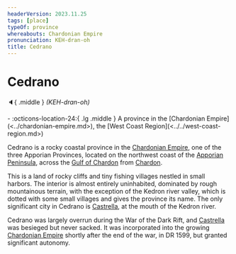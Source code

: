 ```yaml
---
headerVersion: 2023.11.25
tags: [place]
typeOf: province
whereabouts: Chardonian Empire
pronunciation: KEH-dran-oh
title: Cedrano
---
```

# Cedrano
:speaker:{ .middle } *(KEH-dran-oh)*  
<div class="grid cards ext-narrow-margin ext-one-column" markdown>
-    :octicons-location-24:{ .lg .middle } A province in the [Chardonian Empire](<../chardonian-empire.md>), the [West Coast Region](<../../west-coast-region.md>)  
</div>


Cedrano is a rocky coastal province in the [Chardonian Empire](<../chardonian-empire.md>), one of the three Apporian Provinces, located on the northwest coast of the [Apporian Peninsula](<./apporia.md>), across the [Gulf of Chardon](<../../gulf-of-chardon.md>) from [Chardon](<../chardon/chardon.md>). 

This is a land of rocky cliffs and tiny fishing villages nestled in small harbors. The interior is almost entirely uninhabited, dominated by rough mountainous terrain, with the exception of the Kedron river valley, which is dotted with some small villages and gives the province its name. The only significant city in Cedrano is [Castrella](<./castrella.md>), at the mouth of the Kedron river. 

Cedrano was largely overrun during the War of the Dark Rift, and [Castrella](<./castrella.md>) was besieged but never sacked. It was incorporated into the growing [Chardonian Empire](<../chardonian-empire.md>) shortly after the end of the war, in DR 1599, but granted significant autonomy. 

